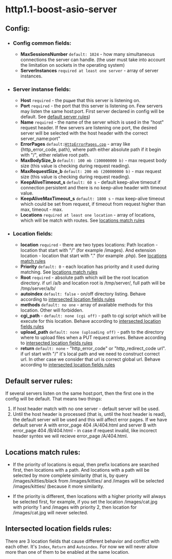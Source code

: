 # http1.1-boost-asio-server

## Config:
- ### Config common fields:
  * **MaxSessionsNumber** `default: 1024` - how many simultaneous connections the server can handle. (the user must take into account the limitation on sockets in the operating system)
  * **ServerInstances** `required at least one server` - array of server instances.

- ### Server instanse fields:
  * **Host** `required` - the рщые that this server is listening on.
  * **Port** `required` - the port that this server is listening on. Few servers may listen the same host:port. First server declared in config will be default. See [default server rules](#default-server-rules))
  * **Name** `required` - the name of the server which is used in the "host" request header. If few servers are listening one port, the desired server will be selected with the host header with the correct server_name:port" 
  * **ErrorPages** `default:`[`HttpErrorPages.cpp`](https://github.com/dolovnyak/webserver-42/blob/master/srcs/http/errors/HttpErrorPages.cpp) - array like {http_error_code, path}, where path either absolute path if it begin with "/", either relative root path. 
  * **MaxBodySize_b** `default: 100 mb (100000000 b)` - max request body size (this value is checking during request reading).
  * **MaxRequestSize_b** `default: 200 mb (200000000 b)` - max request size (this value is checking during request reading).
  * **KeepAliveTimeout_s** `default: 60 s` - default keep-alive timeout if connection persistent and there is no keep-alive header with timeout value.
  * **KeepAliveMaxTimeout_s** `default: 1800 s` - max keep-alive timeout which could be set from request, if timeout from request higher than max, timeout - max.
  * **Locations** `required at least one location` - array of locations, which will be match with routes. See [locations match rules](#locations-match-rules)

- ### Location fields:
  * **location** `required` - there are two types locations: Path location - location that start with "/" (for example /images). And extension location - location that start with "." (for example .php). See [locations match rules](#locations-match-rules)
  * **Priority** `default: 0` - each location has priority and it used during matching. See [locations match rules](#locations-match-rules)
  * **Root** `required` - absolute path which will be the root location directory. if url /a/b and location root is /tmp/server/, full path will be /tmp/server/a/b/
  * **autoindex** `default: false` - on/off directory listing. Behave according to [intersected location fields rules](#intersected-location-fields-rules)
  * **methods** `default: no one` - array of available methods for this location. Other will forbidden.
  * **cgi_path** - `default: none (cgi off)` - path to cgi script which will be execute for this location. Behave according to [intersected location fields rules](#intersected-location-fields-rules)
  * **upload_path** `default: none (uploading off)` - path to the directory where to upload files when a PUT request arrives. Behave according to [intersected location fields rules](#intersected-location-fields-rules)
  * **return** `default: none` - "http_error_code" or "http_redirect_code url". if url start with "/" it's local path and we need to construct correct url. In other case we consider that url is correct global url. Behave according to [intersected location fields rules](#intersected-location-fields-rules)
 
## Default server rules:
If several servers listen on the same host:port, then the first one in the config will be default. That means two things: 
 1. If host header match with no one server - default server will be used.
 2. Until the host header is processed (that is, until the host header is read), the default server will be used and this will affect error pages. If we have default server A with error_page 404 /A/404.html and server B with error_page 404 /B/404.html - in case if request invalid, like incorect header syntex we will recieve error_page /A/404.html.

## Locations match rules:
* If the priority of locations is equal, then prefix locations are searched first, then locations with a path. And locations with a path will be selected by more complete similarity (that is, by query /images/kitties/black from /images/kitties/ and /images will be selected /images/kitties/ (because it more similarity.

* If the priority is different, then locations with a higher priority will always be selected first, for example, if you set the location /images/cat.jpg with priority 1 and /images with priority 2, then location for /images/cat.jpg will never selected.

## Intersected location fields rules:
There are 3 location fields that cause different behavior and conflict with each other. It's `Index`, `Return` and `Autoindex`. For now we will never allow more than one of them to be enabled at the same location.
